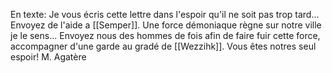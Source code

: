 En texte:
Je vous écris cette lettre dans l'espoir qu'il ne soit pas trop tard...
Envoyez de l'aide a [[Semper]].
Une force démoniaque règne sur notre ville je le sens...
Envoyez nous des hommes de fois afin de faire fuir cette force, accompagner d'une garde au gradé de [[Wezzihk]].
Vous êtes notres seul espoir!
M. Agatère
